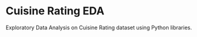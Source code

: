 
# Cuisine Rating EDA

Exploratory Data Analysis on Cuisine Rating dataset using Python libraries.


